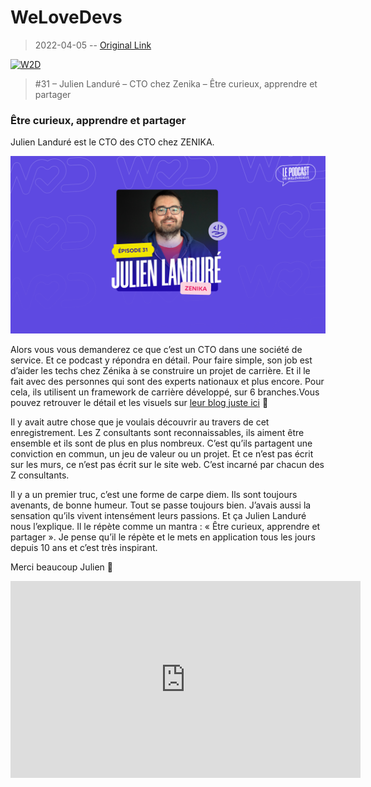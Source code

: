 # WeLoveDevs

> 2022-04-05 -- [Original Link](https://welovedevs.com/fr/articles/31-julien-landure-zenika/)

[![W2D](https://welovedevs.com/wp-content/uploads/2020/06/Img_1200x628_Discover-1.png)](https://welovedevs.com/)

> #31 – Julien Landuré – CTO chez Zenika – Être curieux, apprendre et partager

### Être curieux, apprendre et partager

Julien Landuré est le CTO des CTO chez ZENIKA.

![img](./2022-04-05-welovedevs-img.png)

Alors vous vous demanderez ce que c’est un CTO dans une société de service. Et ce podcast y répondra en détail. Pour faire simple, son job est d’aider les techs chez Zénika à se construire un projet de carrière. Et il le fait avec des personnes qui sont des experts nationaux et plus encore. Pour cela, ils utilisent un framework de carrière développé, sur 6 branches.Vous pouvez retrouver le détail et les visuels sur [leur blog juste ici](https://blog.zenika.com/2021/11/08/parcours-de-carrieres-career-paths-career-crafting-consultants/) 👋

Il y avait autre chose que je voulais découvrir au travers de cet enregistrement. Les Z consultants sont reconnaissables, ils aiment être ensemble et ils sont de plus en plus nombreux. C’est qu’ils partagent une conviction en commun, un jeu de valeur ou un projet. Et ce n’est pas écrit sur les murs, ce n’est pas écrit sur le site web. C’est incarné par chacun des Z consultants.

Il y a un premier truc, c’est une forme de carpe diem. Ils sont toujours avenants, de bonne humeur. Tout se passe toujours bien. J’avais aussi la sensation qu’ils vivent intensément leurs passions. Et ça Julien Landuré nous l’explique. Il le répète comme un mantra : « Être curieux, apprendre et partager ». Je pense qu’il le répète et le mets en application tous les jours depuis 10 ans et c’est très inspirant.

Merci beaucoup Julien 🙏

<iframe width="560" height="315" src="https://www.youtube.com/embed/fM_02gK2me0" title="YouTube video player" frameborder="0" allow="accelerometer; autoplay; clipboard-write; encrypted-media; gyroscope; picture-in-picture" allowfullscreen></iframe>